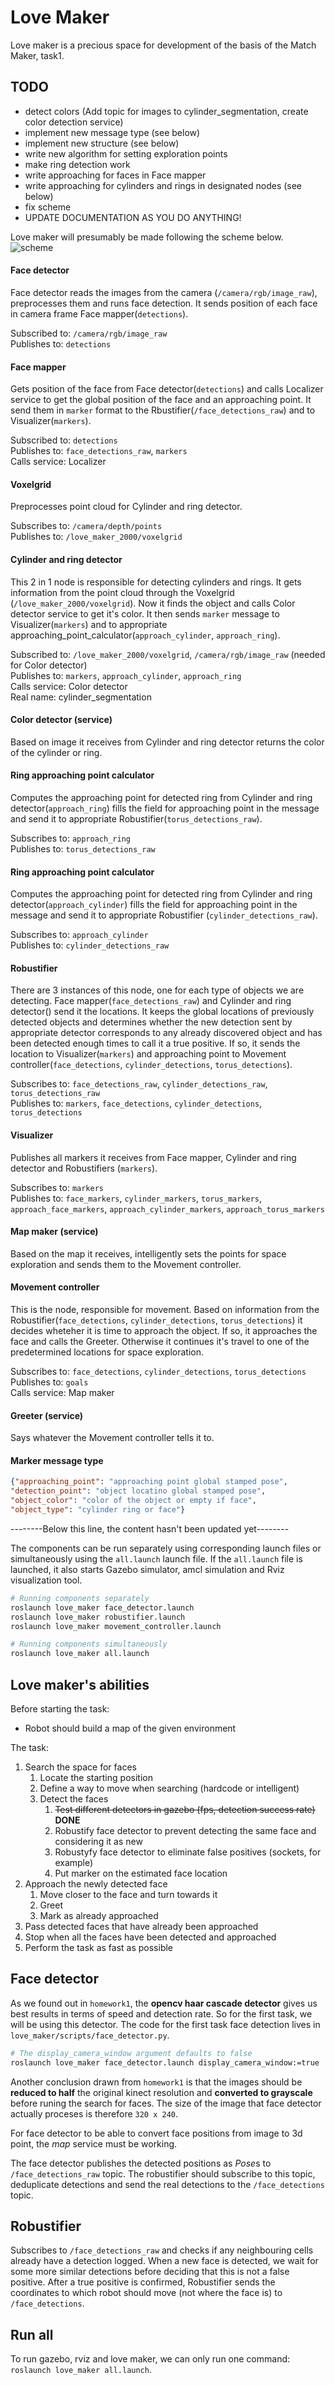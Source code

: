# Love Maker
Love maker is a precious space for development of the basis of the Match Maker, task1.

## TODO
* detect colors (Add topic for images to cylinder_segmentation, create color detection service)
* implement new message type (see below)
* implement new structure (see below)
* write new algorithm for setting exploration points
* make ring detection work
* write approaching for faces in Face mapper
* write approaching for cylinders and rings in designated nodes (see below)
* fix scheme
* UPDATE DOCUMENTATION AS YOU DO ANYTHING!

Love maker will presumably be made following the scheme below.
![scheme](https://github.com/drobilc/rins_exercises/blob/master/love_maker_2000/new_scheme.png "scheme")

#### Face detector
Face detector reads the images from the camera (`/camera/rgb/image_raw`), preprocesses them and runs face detection. It sends position of each face in camera frame Face mapper(`detections`).

Subscribed to: `/camera/rgb/image_raw`  
Publishes to: `detections`

#### Face mapper
Gets position of the face from Face detector(`detections`) and calls Localizer service to get the global position of the face and an approaching point. It send them in `marker` format to the Rbustifier(`/face_detections_raw`) and to Visualizer(`markers`).

Subscribed to: `detections`  
Publishes to: `face_detections_raw`, `markers`  
Calls service: Localizer

#### Voxelgrid
Preprocesses point cloud for Cylinder and ring detector.

Subscribes to: `/camera/depth/points`  
Publishes to: `/love_maker_2000/voxelgrid`

#### Cylinder and ring detector
This 2 in 1 node is responsible for detecting cylinders and rings. It gets information from the point cloud through the Voxelgrid (`/love_maker_2000/voxelgrid`). Now it finds the object and calls Color detector service to get it's color. It then sends `marker` message to Visualizer(`markers`) and to appropriate approaching_point_calculator(`approach_cylinder`, `approach_ring`).

Subscribed to: `/love_maker_2000/voxelgrid`, `/camera/rgb/image_raw` (needed for Color detector)  
Publishes to: `markers`, `approach_cylinder`, `approach_ring`  
Calls service: Color detector  
Real name: cylinder_segmentation

#### Color detector (service)
Based on image it receives from Cylinder and ring detector returns the color of the cylinder or ring.

#### Ring approaching point calculator
Computes the approaching point for detected ring from Cylinder and ring detector(`approach_ring`) fills the field for approaching point in the message and send it to appropriate Robustifier(`torus_detections_raw`).

Subscribes to: `approach_ring`  
Publishes to: `torus_detections_raw`

#### Ring approaching point calculator
Computes the approaching point for detected ring from Cylinder and ring detector(`approach_cylinder`) fills the field for approaching point in the message and send it to appropriate Robustifier (`cylinder_detections_raw`).

Subscribes to: `approach_cylinder`  
Publishes to: `cylinder_detections_raw`

#### Robustifier
There are 3 instances of this node, one for each type of objects we are detecting. Face mapper(`face_detections_raw`) and Cylinder and ring detector() send it the locations. It keeps the global locations of previously detected objects and determines whether the new detection sent by appropriate detector corresponds to any already discovered object and has been detected enough times to call it a true positive. If so, it sends the location to Visualizer(`markers`) and approaching point to Movement controller(`face_detections`, `cylinder_detections`, `torus_detections`).

Subscribes to: `face_detections_raw`, `cylinder_detections_raw`, `torus_detections_raw`  
Publishes to: `markers`, `face_detections`, `cylinder_detections`, `torus_detections`

#### Visualizer
Publishes all markers it receives from Face mapper, Cylinder and ring detector and Robustifiers (`markers`).

Subscribes to: `markers`  
Publishes to: `face_markers`, `cylinder_markers`, `torus_markers`, `approach_face_markers`, `approach_cylinder_markers`, `approach_torus_markers`

#### Map maker (service)
Based on the map it receives, intelligently sets the points for space exploration and sends them to the Movement controller.

#### Movement controller
This is the node, responsible for movement. Based on information from the Robustifier(`face_detections`, `cylinder_detections`, `torus_detections`) it decides wheteher it is time to approach the object. If so, it approaches the face and calls the Greeter. Otherwise it continues it's travel to one of the predetermined locations for space exploration.

Subscribes to: `face_detections`, `cylinder_detections`, `torus_detections`  
Publishes to: `goals`  
Calls service: Map maker

#### Greeter (service)
Says whatever the Movement controller tells it to.

#### Marker message type
```JSON
{"approaching_point": "approaching point global stamped pose",
"detection_point": "object locatino global stamped pose",
"object_color": "color of the object or empty if face",
"object_type": "cylinder ring or face"}
```

--------Below this line, the content hasn't been updated yet--------

The components can be run separately using corresponding launch files or simultaneously using the `all.launch` launch file. If the `all.launch` file is launched, it also starts Gazebo simulator, amcl simulation and Rviz visualization tool.
```bash
# Running components separately
roslaunch love_maker face_detector.launch
roslaunch love_maker robustifier.launch
roslaunch love_maker movement_controller.launch

# Running components simultaneously
roslaunch love_maker all.launch
```

## Love maker's abilities
Before starting the task:
- Robot should build a map of the given environment

The task:
1. Search the space for faces
    1. Locate the starting position
    2. Define a way to move when searching (hardcode or intelligent)
    3. Detect the faces
        1. ~~Test different detectors in gazebo (fps, detection success rate)~~  **DONE**
        2. Robustify face detector to prevent detecting the same face and considering it as new
        3. Robustyfy face detector to eliminate false positives (sockets, for example)
        4. Put marker on the estimated face location
2. Approach the newly detected face
    1. Move closer to the face and turn towards it
    2. Greet
    3. Mark as already approached
3. Pass detected faces that have already been approached
4. Stop when all the faces have been detected and approached
5. Perform the task as fast as possible

## Face detector
As we found out in `homework1`, the **opencv haar cascade detector** gives us best results in terms of speed and detection rate. So for the first task, we will be using this detector. The code for the first task face detection lives in `love_maker/scripts/face_detector.py`.

```bash
# The display_camera_window argument defaults to false
roslaunch love_maker face_detector.launch display_camera_window:=true
```

Another conclusion drawn from `homework1` is that the images should be **reduced to half** the original kinect resolution and **converted to grayscale** before runing the search for faces. The size of the image that face detector actually proceses is therefore `320 x 240`.

For face detector to be able to convert face positions from image to 3d point, the *map* service must be working.

The face detector publishes the detected positions as *Pose*s to `/face_detections_raw` topic. The robustifier should subscribe to this topic, deduplicate detections and send the real detections to the `/face_detections` topic.

## Robustifier
Subscribes to `/face_detections_raw` and checks if any neighbouring cells already have a detection logged. When a new face is detected, we wait for some more similar detections before deciding that this is not a false positive. After a true positive is confirmed, Robustifier sends the coordinates to which robot should move (not where the face is) to `/face_detections`.

## Run all
To run gazebo, rviz and love maker, we can only run one command: `roslaunch love_maker all.launch`.
